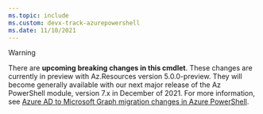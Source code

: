 ```yaml
---
ms.topic: include
ms.custom: devx-track-azurepowershell
ms.date: 11/10/2021
---
```


> [!WARNING]
> There are **upcoming breaking changes in this cmdlet**. These changes are currently in preview
> with Az.Resources version 5.0.0-preview. They will become generally available with our next major
> release of the Az PowerShell module, version 7.x in December of 2021. For more information, see
> [Azure AD to Microsoft Graph migration changes in Azure PowerShell](/powershell/azure/azps-msgraph-migration-changes).
